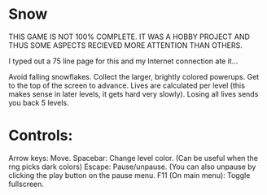 Snow
====

THIS GAME IS NOT 100% COMPLETE. IT WAS A HOBBY PROJECT AND THUS SOME ASPECTS RECIEVED MORE ATTENTION THAN OTHERS.

I typed out a 75 line page for this and my Internet connection ate it...

Avoid falling snowflakes. Collect the larger, brightly colored powerups. Get to the top of the screen to advance. Lives are calculated per level (this makes sense in later levels, it gets hard very slowly). Losing all lives sends you back 5 levels.

Controls:
====

Arrow keys: Move.
Spacebar: Change level color. (Can be useful when the rng picks dark colors)
Escape: Pause/unpause. (You can also unpause by clicking the play button on the pause menu.
F11 (On main menu): Toggle fullscreen.

